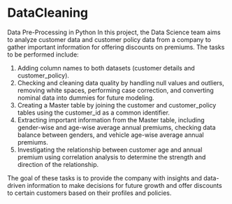# DataCleaning
Data Pre-Processing in Python
In this project, the Data Science team aims to analyze customer data and customer policy data from a company to gather important information for offering discounts on premiums. The tasks to be performed include:

1. Adding column names to both datasets (customer details and customer_policy).
2. Checking and cleaning data quality by handling null values and outliers, removing white spaces, performing case correction, and converting nominal data into dummies for future modeling.
3. Creating a Master table by joining the customer and customer_policy tables using the customer_id as a common identifier.
4. Extracting important information from the Master table, including gender-wise and age-wise average annual premiums, checking data balance between genders, and vehicle age-wise average annual premiums.
5. Investigating the relationship between customer age and annual premium using correlation analysis to determine the strength and direction of the relationship.

The goal of these tasks is to provide the company with insights and data-driven information to make decisions for future growth and offer discounts to certain customers based on their profiles and policies.
